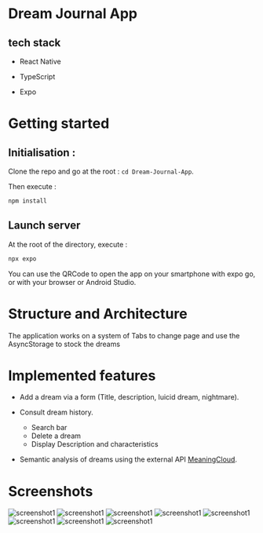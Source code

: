 # Dream Journal App



## tech stack

- React Native

- TypeScript

- Expo

  

# Getting started


## Initialisation :
Clone the repo and go at the root :  ```cd Dream-Journal-App```. 

Then execute :
  
```bash 
npm install 
``` 
## Launch server 

At the root of the directory, execute : 
```bash
npx expo 
```

You can use the QRCode to open the app on your smartphone with expo go, or with your browser or Android Studio.



# Structure and Architecture

The application works on a system of Tabs to change page and use the AsyncStorage to stock the dreams


# Implemented features

- Add a dream via a form (Title, description, luicid dream, nightmare).

- Consult dream history.
	- Search bar
	- Delete a dream
	- Display Description and characteristics

- Semantic analysis of dreams using the external API [MeaningCloud](https://www.meaningcloud.com/developer/apis).

# Screenshots

![screenshot1](./assets/images/screenshot1.png "")
![screenshot1](./assets/images/screenshot2.png "")
![screenshot1](./assets/images/screenshot3.png "")
![screenshot1](./assets/images/screenshot4.png "")
![screenshot1](./assets/images/screenshot5.png "")
![screenshot1](./assets/images/screenshot6.png "")
![screenshot1](./assets/images/screenshot7.png "")
![screenshot1](./assets/images/screenshot8.png "")